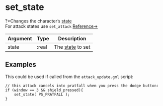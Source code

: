set_state
==========


?>Changes the character’s [state](code/api/playerstates)  
For attack states use `set_attack` [Reference→](/workshop/set_attack)



|Argument|Type|Description
| ---------------------------------------------------------------- | ---------------------------------------------------------------- | ---------------------------------------------- |
|<span class="code-line"><span class="macro">state</span></span>|<span class="code-line"><span class="type">:real</span></span>|The [state](code/api/playerstates) to set|


Examples
----------


This could be used if called from the `attack_update.gml` script:

```gml
// this attack cancels into pratfall when you press the dodge button:
if (window == 3 && shield_pressed){
	set_state( PS_PRATFALL );
}
```
